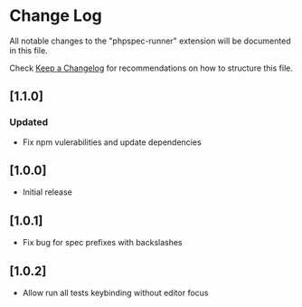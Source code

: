 # Change Log
All notable changes to the "phpspec-runner" extension will be documented in this file.

Check [Keep a Changelog](http://keepachangelog.com/) for recommendations on how to structure this file.

## [1.1.0]
### Updated
- Fix npm vulerabilities and update dependencies

## [1.0.0]
- Initial release

## [1.0.1]
- Fix bug for spec prefixes with backslashes

## [1.0.2]
- Allow run all tests keybinding without editor focus